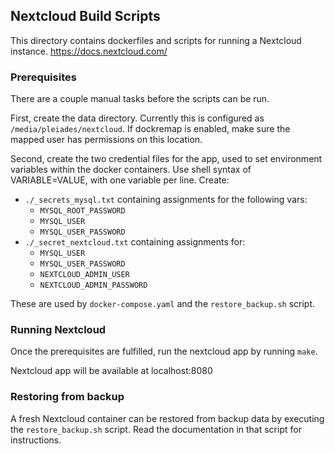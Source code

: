 ## Nextcloud Build Scripts

This directory contains dockerfiles and scripts for running a Nextcloud instance.
https://docs.nextcloud.com/

### Prerequisites

There are a couple manual tasks before the scripts can be run.

First, create the data directory. Currently this is configured as
`/media/pleiades/nextcloud`. If dockremap is enabled, make sure the mapped user
has permissions on this location.

Second, create the two credential files for the app, used to set environment
variables within the docker containers. Use shell syntax of VARIABLE=VALUE, with
one variable per line. Create:
*  `./_secrets_mysql.txt` containing assignments for the following vars:
   * `MYSQL_ROOT_PASSWORD`
   * `MYSQL_USER`
   * `MYSQL_USER_PASSWORD`
*  `./_secret_nextcloud.txt` containing assignments for:
   * `MYSQL_USER`
   * `MYSQL_USER_PASSWORD`
   * `NEXTCLOUD_ADMIN_USER`
   * `NEXTCLOUD_ADMIN_PASSWORD`

These are used by `docker-compose.yaml` and the `restore_backup.sh` script.

### Running Nextcloud

Once the prerequisites are fulfilled, run the nextcloud app by running `make`.

Nextcloud app will be available at localhost:8080

### Restoring from backup

A fresh Nextcloud container can be restored from backup data by executing the
`restore_backup.sh` script. Read the documentation in that script for
instructions.
